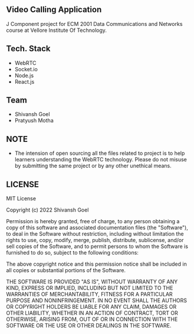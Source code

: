 ## Video Calling Application
J Component project for ECM 2001 Data Communications and Networks course at Vellore Institute Of Technology.

## Tech. Stack
- WebRTC
- Socket.io
- Node.js
- React.js

## Team
- Shivansh Goel
- Pratyush Motha

## NOTE
- The intension of open sourcing all the files related to project is to help learners understanding the WebRTC technology. Please do not misuse by submitting the same project or by any other unethical means.

## LICENSE
MIT License

Copyright (c) 2022 Shivansh Goel

Permission is hereby granted, free of charge, to any person obtaining a copy
of this software and associated documentation files (the "Software"), to deal
in the Software without restriction, including without limitation the rights
to use, copy, modify, merge, publish, distribute, sublicense, and/or sell
copies of the Software, and to permit persons to whom the Software is
furnished to do so, subject to the following conditions:

The above copyright notice and this permission notice shall be included in all
copies or substantial portions of the Software.

THE SOFTWARE IS PROVIDED "AS IS", WITHOUT WARRANTY OF ANY KIND, EXPRESS OR
IMPLIED, INCLUDING BUT NOT LIMITED TO THE WARRANTIES OF MERCHANTABILITY,
FITNESS FOR A PARTICULAR PURPOSE AND NONINFRINGEMENT. IN NO EVENT SHALL THE
AUTHORS OR COPYRIGHT HOLDERS BE LIABLE FOR ANY CLAIM, DAMAGES OR OTHER
LIABILITY, WHETHER IN AN ACTION OF CONTRACT, TORT OR OTHERWISE, ARISING FROM,
OUT OF OR IN CONNECTION WITH THE SOFTWARE OR THE USE OR OTHER DEALINGS IN THE
SOFTWARE. 